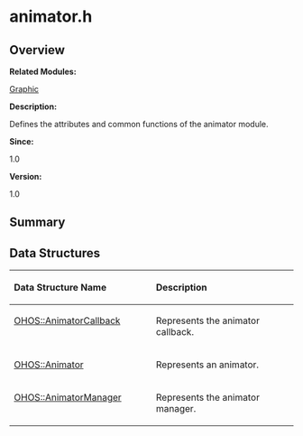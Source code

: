 # animator.h<a name="ZH-CN_TOPIC_0000001055198090"></a>

## **Overview**<a name="section1464426103093524"></a>

**Related Modules:**

[Graphic](Graphic.md)

**Description:**

Defines the attributes and common functions of the animator module. 

**Since:**

1.0

**Version:**

1.0

## **Summary**<a name="section2107015731093524"></a>

## Data Structures<a name="nested-classes"></a>

<a name="table923783306093524"></a>
<table><thead align="left"><tr id="row1185525642093524"><th class="cellrowborder" valign="top" width="50%" id="mcps1.1.3.1.1"><p id="p831233342093524"><a name="p831233342093524"></a><a name="p831233342093524"></a>Data Structure Name</p>
</th>
<th class="cellrowborder" valign="top" width="50%" id="mcps1.1.3.1.2"><p id="p1005749105093524"><a name="p1005749105093524"></a><a name="p1005749105093524"></a>Description</p>
</th>
</tr>
</thead>
<tbody><tr id="row749148826093524"><td class="cellrowborder" valign="top" width="50%" headers="mcps1.1.3.1.1 "><p id="p964436287093524"><a name="p964436287093524"></a><a name="p964436287093524"></a><a href="OHOS-AnimatorCallback.md">OHOS::AnimatorCallback</a></p>
</td>
<td class="cellrowborder" valign="top" width="50%" headers="mcps1.1.3.1.2 "><p id="p1278061990093524"><a name="p1278061990093524"></a><a name="p1278061990093524"></a>Represents the animator callback. </p>
</td>
</tr>
<tr id="row1705333953093524"><td class="cellrowborder" valign="top" width="50%" headers="mcps1.1.3.1.1 "><p id="p1355716152093524"><a name="p1355716152093524"></a><a name="p1355716152093524"></a><a href="OHOS-Animator.md">OHOS::Animator</a></p>
</td>
<td class="cellrowborder" valign="top" width="50%" headers="mcps1.1.3.1.2 "><p id="p1220843209093524"><a name="p1220843209093524"></a><a name="p1220843209093524"></a>Represents an animator. </p>
</td>
</tr>
<tr id="row1710325538093524"><td class="cellrowborder" valign="top" width="50%" headers="mcps1.1.3.1.1 "><p id="p418405808093524"><a name="p418405808093524"></a><a name="p418405808093524"></a><a href="OHOS-AnimatorManager.md">OHOS::AnimatorManager</a></p>
</td>
<td class="cellrowborder" valign="top" width="50%" headers="mcps1.1.3.1.2 "><p id="p145628225093524"><a name="p145628225093524"></a><a name="p145628225093524"></a>Represents the animator manager. </p>
</td>
</tr>
</tbody>
</table>

